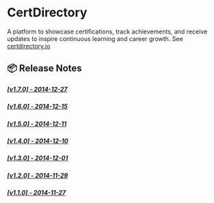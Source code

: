 # CertDirectory
A platform to showcase certifications, track achievements, and receive updates to inspire continuous learning and career growth. See [certdirectory.io](https://certdirectory.io)

## 📦 Release Notes

##### [[v1.7.0] - 2014-12-27](https://github.com/CloudNativeStudyGroup/CertDirectory/blob/main/RELEASE-NOTES/certdirectory-v1.7.0-release-notes.md)
##### [[v1.6.0] - 2014-12-15](https://github.com/CloudNativeStudyGroup/CertDirectory/blob/main/RELEASE-NOTES/certdirectory-v1.6.0-release-notes.md)
##### [[v1.5.0] - 2014-12-11](https://github.com/CloudNativeStudyGroup/CertDirectory/blob/main/RELEASE-NOTES/certdirectory-v1.5.0-release-notes.md)
##### [[v1.4.0] - 2014-12-10](https://github.com/CloudNativeStudyGroup/CertDirectory/blob/main/RELEASE-NOTES/certdirectory-v1.4.0-release-notes.md)
##### [[v1.3.0] - 2014-12-01](https://github.com/CloudNativeStudyGroup/CertDirectory/blob/main/RELEASE-NOTES/certdirectory-v1.3.0-release-notes.md)
##### [[v1.2.0] - 2014-11-29](https://github.com/CloudNativeStudyGroup/CertDirectory/blob/main/RELEASE-NOTES/certdirectory-v1.2.0-release-notes.md)
##### [[v1.1.0] - 2014-11-27](https://github.com/CloudNativeStudyGroup/CertDirectory/blob/main/RELEASE-NOTES/certdirectory-v1.1.0-release-notes.md)

